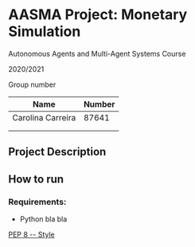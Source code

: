 # AASMA Project: Monetary Simulation

Autonomous Agents and Multi-Agent Systems Course

2020/2021

Group number

| Name              | Number |
| ----------------- | ------ |
| Carolina Carreira | 87641  |
|                   |        |
|                   |        |

## Project Description

## How to run

### Requirements:

- Python bla bla

[PEP 8 -- Style](https://www.python.org/dev/peps/pep-0008/)
